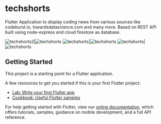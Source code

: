 # techshorts

Flutter Application to display coding news from various sources like codeburst.io, towardsdatascience.com and many more.
Based on REST API built using node-express and cloud firestore as database.

![techshorts2](https://user-images.githubusercontent.com/32923529/90111373-31cdd180-dd6c-11ea-9e12-d294b7f6d9e7.png)|![techshorts](https://user-images.githubusercontent.com/32923529/90365880-2cca9400-e084-11ea-8cc2-ac23a8bb7492.gif)
![techshorts](https://user-images.githubusercontent.com/32923529/90361692-7c0cc680-e07c-11ea-8c0c-1b37793506c7.png)|![techshorts](https://user-images.githubusercontent.com/32923529/90361693-7dd68a00-e07c-11ea-9abf-bd03a8f81e60.png)
![techshorts](https://user-images.githubusercontent.com/32923529/90361698-8038e400-e07c-11ea-8de8-8184ef567061.png)|![techshorts](https://user-images.githubusercontent.com/32923529/90361701-8202a780-e07c-11ea-8505-ae4744e7b579.png)

## Getting Started

This project is a starting point for a Flutter application.

A few resources to get you started if this is your first Flutter project:

* [Lab: Write your first Flutter app](https://flutter.dev/docs/get-started/codelab)
* [Cookbook: Useful Flutter samples](https://flutter.dev/docs/cookbook)

For help getting started with Flutter, view our
[online documentation](https://flutter.dev/docs), which offers tutorials, 
samples, guidance on mobile development, and a full API reference.
